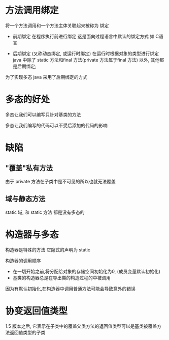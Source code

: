 # 方法调用绑定
将一个方法调用和一个方法主体关联起来被称为 绑定

* 前期绑定
    在程序执行前进行绑定
    这是面向过程语言中默认的绑定方式 如 C语言

* 后期绑定 (又称动态绑定, 或运行时绑定)
    在运行时根据对象的类型进行绑定
    java 中除了 static 方法和final 方法(private 方法属于final 方法) 以外, 其他都是后期绑定;

为了实现多态 java 采用了后期绑定的方式

# 多态的好处
多态让我们可以编写只针对基类的方法

多态让我们编写的代码可以不受后添加的代码的影响
    
# 缺陷
## "覆盖"私有方法
由于 private 方法在子类中是不可见的所以也就无法覆盖
## 域与静态方法
static 域,  和 static 方法 都是没有多态的

# 构造器与多态
构造器是特殊的方法  它隐式的声明为 static
    
构造器的调用顺序
*  在一切开始之前,将分配给对象的存储空间初始化为0, (成员变量默认初始化)
*   基类的构造器总是在导出类的构造过程的中被调用

因为有默认初始化,在构造器中调用普通方法可能会导致意外的错误

# 协变返回值类型
1.5 版本之后, 它表示在子类中的覆盖父类方法的返回值类型可以是基类被覆盖方法返回值类型的子类